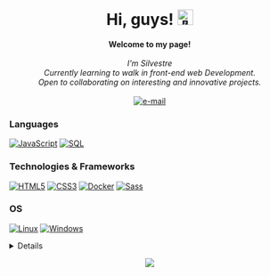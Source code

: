 <h1 align="center">Hi, guys! <img src="https://github.com/wervlad/wervlad/assets/24524555/766d336d-b87d-44ba-807c-c51de2bc6b4d" width="28px" alt="👋"></h1>

<p align="center">
    <b>Welcome to my page!</b><br><br>
    <i>
        I'm Silvestre<br>
        Currently learning to walk in front-end web Development.<br>
        Open to collaborating on interesting and innovative projects.<br>
    </i><br>
    <a href="mailto:silvestredourado18@gmail.com">
        <img src="https://img.shields.io/badge/Email-blue?style=flat-square&logo=gmail&logoColor=white" alt="e-mail">
    </a>
</p>

### Languages
[![JavaScript](https://img.shields.io/badge/javascript-black?style=for-the-badge&logo=javascript)](https://github.com/SilesterGold9)
[![SQL](https://img.shields.io/badge/sql-black?style=for-the-badge&logo=mysql)](https://github.com/SilesterGold9)

### Technologies & Frameworks
[![HTML5](https://img.shields.io/badge/html5-black?style=for-the-badge&logo=html5)](https://github.com/SilesterGold9)
[![CSS3](https://img.shields.io/badge/css3-black?style=for-the-badge&logo=css3)](https://github.com/SilesterGold9)
[![Docker](https://img.shields.io/badge/docker-black?style=for-the-badge&logo=docker)](https://github.com/SilesterGold9)
[![Sass](https://img.shields.io/badge/sass-black?style=for-the-badge&logo=sass)](https://github.com/SilesterGold9)

### OS
[![Linux](https://img.shields.io/badge/linux-black?style=for-the-badge&logo=Linux)](https://github.com/SilesterGold9)
[![Windows](https://img.shields.io/badge/Windows-black?style=for-the-badge&logo=Windows)](https://github.com/SilesterGold9)

<details>
<p align="center">
  <a href="https://github.com/SilesterGold9">
    <img src="http://github-profile-summary-cards.vercel.app/api/cards/profile-details?username=SilesterGold9&theme=transparent" />
  </a>
  <a href="https://github.com/SilesterGold9">
    <img src="https://github-readme-streak-stats.herokuapp.com/?user=SilesterGold9&hide_border=true&card_width=338&theme=transparent" />
  </a>
  <a href="https://github.com/SilesterGold9">
    <img src="http://github-profile-summary-cards.vercel.app/api/cards/stats?username=SilesterGold9&theme=transparent" />
  </a>
</p>
</details>

<p align="center">
  <a href="https://github.com/SilesterGold9">
    <img src="https://komarev.com/ghpvc/?username=SilesterGold9&color=blue&style=flat)" />
  </a>
</p>
<!--

- 🔭 I’m currently working on ...
- 🌱 I’m currently learning ... 
- 👯 I’m looking to collaborate on ...
- 🤔 I’m looking for help with ...
- 💬 Ask me about ...
- 📫 How to reach me: ...
- 😄 Pronouns: ...
- ⚡ Fun fact: ...
-->
